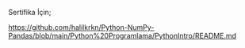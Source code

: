Sertifika İçin;

https://github.com/halilkrkn/Python-NumPy-Pandas/blob/main/Python%20Programlama/PythonIntro/README.md
